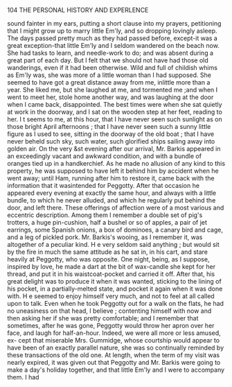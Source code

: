 104            THE PERSONAL HISTORY AND EXPERLENCE

 sound fainter in my ears, putting a short clause into my prayers, petitioning
 that I might grow up to marry little Em'ly, and so dropping lovingly asleep.
    The days passed pretty much as they had passed before, except-it
 was a great exception-that little Em'ly and I seldom wandered on the
beach now. She had tasks to learn, and needle-work to do; and was
 absent during a great part of each day. But I felt that we should not have
had those old wanderings, even if it had been otherwise. Wild and full
of childish whims as Em'ly was, she was more of a little woman than I
had supposed. She seemed to have got a great distance away from me,
inlittle more than a year. She liked me, but she laughed at me, and
 tormented me ;and when I went to meet her, stole home another way, and
was laughing at the door when I came back, disappointed. The best
times were when she sat quietly at work in the doorway, and I sat on the
wooden step at her feet, reading to her. I t seems to me, at this hour, that
I have never seen such sunlight as on those bright April afternoons ; that
I have never seen such a sunny little figure as I used to see, sitting in
the doorway of the old boat ; that I have never beheld such sky, such
water, such glorified ships sailing away into golden air.
    On the very &st evening after our arrival, Mr. Barkis appeared in an
 exceedingly vacant and awkward condition, and with a bundle of oranges
tied up in a handkerchief. As he made no allusion of any kind to this
property, he was supposed to have left it behind him by accident when he
went away; until Ham, running after him to restore it, came back with
the information that it wasintended for Peggotty. After that occasion he
appeared every evening at exactly the same hour, and always with a little
bundle, to which he never alluded, and which he regularly put behind the
door, and left there. These offerings of affection were of a most various
and eccentric description. Among them I remember a double set of
pig's trotters, a huge pin-cushion, half a bushel or so of apples, a pair of
jet earrings, some Spanish onions, a box of dominoes, a canary bird and
cage, and a leg of pickled pork.
    Mr. Barkis's wooing, as I remember it, was altogether of a peculiar
kind. H e very seldom said anything ; but would sit by the fire in much the
same attitude as he sat in, in his cart, and stare heavily at Peggotty, who
was opposite. One night, being, as I suppose, inspired by love, he made a
dart at the bit of wax-candle she kept for her thread, and put it in his
waistcoat-pocket and carried it off. After that, his great delight was to
produce it when it was wanted, sticking to the lining of his pocket, in a
partially-melted state, and pocket it again when it was done with. H e
seemed to enjoy himself very much, and not to feel at all called upon to
talk. Even when he took Peggotty out for a walk on the flats, he had no
uneasiness on that head, I believe ; contenting himself with now and then
asking her if she was pretty comfortable; and I remember that sometimes,
after he was gone, Peggotty would throw her apron over her face, and
laugh for half-an-hour. Indeed, we were all more or less amused, ex-
cept that miserable Mrs. Gummidge, whose courtship would appear to
have been of an exactly parallel nature, she was so continually reminded
by these transactions of the old one.
   At length, when the term of my visit was nearly expired, it was given
out that Peggotty and Mr. Barkis were going to make a day's holiday
together, and that little Em'ly and I were to accompany them. I had
